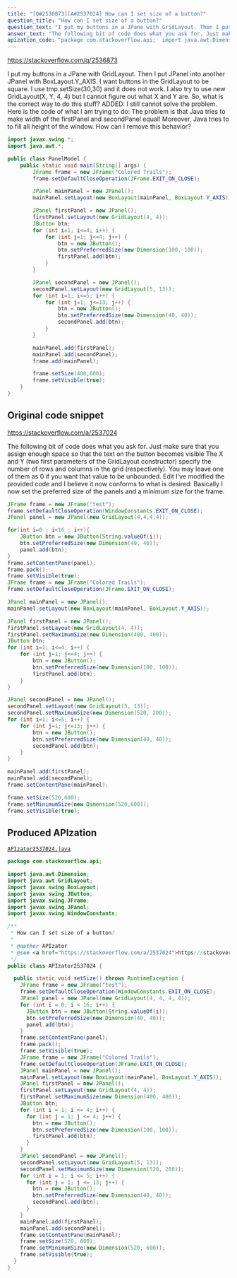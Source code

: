 ```yaml
---
title: "[Q#2536873][A#2537024] How can I set size of a button?"
question_title: "How can I set size of a button?"
question_text: "I put my buttons in a JPane with GridLayout. Then I put JPanel into another JPanel with BoxLayout.Y_AXIS. I want buttons in the GridLayout to be square. I use tmp.setSize(30,30) and it does not work. I also try to use new GridLayout(X, Y, 4, 4) but I cannot figure out what X and Y are. So, what is the correct way to do this stuff? ADDED: I still cannot solve the problem. Here is the code of what I am trying to do: The problem is that Java tries to make width of the firstPanel and secondPanel equal! Moreover, Java tries to to fill all height of the window. How can I remove this behavior?"
answer_text: "The following bit of code does what you ask for. Just make sure that you assign enough space so that the text on the button becomes visible The X and Y (two first parameters of the GridLayout constructor) specify the number of rows and columns in the grid (respectively). You may leave one of them as 0 if you want that value to be unbounded. Edit I've modified the provided code and I believe it now conforms to what is desired: Basically I now set the preferred size of the panels and a minimum size for the frame."
apization_code: "package com.stackoverflow.api;  import java.awt.Dimension; import java.awt.GridLayout; import javax.swing.BoxLayout; import javax.swing.JButton; import javax.swing.JFrame; import javax.swing.JPanel; import javax.swing.WindowConstants;  /**  * How can I set size of a button?  *  * @author APIzator  * @see <a href=\"https://stackoverflow.com/a/2537024\">https://stackoverflow.com/a/2537024</a>  */ public class APIzator2537024 {    public static void setSize() throws RuntimeException {     JFrame frame = new JFrame(\"test\");     frame.setDefaultCloseOperation(WindowConstants.EXIT_ON_CLOSE);     JPanel panel = new JPanel(new GridLayout(4, 4, 4, 4));     for (int i = 0; i < 16; i++) {       JButton btn = new JButton(String.valueOf(i));       btn.setPreferredSize(new Dimension(40, 40));       panel.add(btn);     }     frame.setContentPane(panel);     frame.pack();     frame.setVisible(true);     JFrame frame = new JFrame(\"Colored Trails\");     frame.setDefaultCloseOperation(JFrame.EXIT_ON_CLOSE);     JPanel mainPanel = new JPanel();     mainPanel.setLayout(new BoxLayout(mainPanel, BoxLayout.Y_AXIS));     JPanel firstPanel = new JPanel();     firstPanel.setLayout(new GridLayout(4, 4));     firstPanel.setMaximumSize(new Dimension(400, 400));     JButton btn;     for (int i = 1; i <= 4; i++) {       for (int j = 1; j <= 4; j++) {         btn = new JButton();         btn.setPreferredSize(new Dimension(100, 100));         firstPanel.add(btn);       }     }     JPanel secondPanel = new JPanel();     secondPanel.setLayout(new GridLayout(5, 13));     secondPanel.setMaximumSize(new Dimension(520, 200));     for (int i = 1; i <= 5; i++) {       for (int j = 1; j <= 13; j++) {         btn = new JButton();         btn.setPreferredSize(new Dimension(40, 40));         secondPanel.add(btn);       }     }     mainPanel.add(firstPanel);     mainPanel.add(secondPanel);     frame.setContentPane(mainPanel);     frame.setSize(520, 600);     frame.setMinimumSize(new Dimension(520, 600));     frame.setVisible(true);   } }"
---
```


https://stackoverflow.com/q/2536873

I put my buttons in a JPane with GridLayout. Then I put JPanel into another JPanel with BoxLayout.Y_AXIS. I want buttons in the GridLayout to be square. I use tmp.setSize(30,30) and it does not work. I also try to use new GridLayout(X, Y, 4, 4) but I cannot figure out what X and Y are. So, what is the correct way to do this stuff?
ADDED:
I still cannot solve the problem. Here is the code of what I am trying to do:
The problem is that Java tries to make width of the firstPanel and secondPanel equal! Moreover, Java tries to to fill all height of the window. How can I remove this behavior?


```java
import javax.swing.*;
import java.awt.*;

public class PanelModel {
    public static void main(String[] args) {
        JFrame frame = new JFrame("Colored Trails");
        frame.setDefaultCloseOperation(JFrame.EXIT_ON_CLOSE);

        JPanel mainPanel = new JPanel();
        mainPanel.setLayout(new BoxLayout(mainPanel, BoxLayout.Y_AXIS));

        JPanel firstPanel = new JPanel();
        firstPanel.setLayout(new GridLayout(4, 4));
        JButton btn;
        for (int i=1; i<=4; i++) {
            for (int j=1; j<=4; j++) {
                btn = new JButton();
                btn.setPreferredSize(new Dimension(100, 100));
                firstPanel.add(btn);
            }
        }

        JPanel secondPanel = new JPanel();
        secondPanel.setLayout(new GridLayout(5, 13));
        for (int i=1; i<=5; i++) {
            for (int j=1; j<=13; j++) {
                btn = new JButton();
                btn.setPreferredSize(new Dimension(40, 40));
                secondPanel.add(btn);
            }
        }

        mainPanel.add(firstPanel);
        mainPanel.add(secondPanel);
        frame.add(mainPanel);

        frame.setSize(400,600);
        frame.setVisible(true);
    }
}
```


## Original code snippet

https://stackoverflow.com/a/2537024

The following bit of code does what you ask for. Just make sure that you assign enough space so that the text on the button becomes visible
The X and Y (two first parameters of the GridLayout constructor) specify the number of rows and columns in the grid (respectively). You may leave one of them as 0 if you want that value to be unbounded.
Edit
I&#x27;ve modified the provided code and I believe it now conforms to what is desired:
Basically I now set the preferred size of the panels and a minimum size for the frame.

```java
JFrame frame = new JFrame("test");
frame.setDefaultCloseOperation(WindowConstants.EXIT_ON_CLOSE);
JPanel panel = new JPanel(new GridLayout(4,4,4,4));

for(int i=0 ; i<16 ; i++){
    JButton btn = new JButton(String.valueOf(i));
    btn.setPreferredSize(new Dimension(40, 40));
    panel.add(btn);
}
frame.setContentPane(panel);
frame.pack();
frame.setVisible(true);
JFrame frame = new JFrame("Colored Trails");
frame.setDefaultCloseOperation(JFrame.EXIT_ON_CLOSE);

JPanel mainPanel = new JPanel();
mainPanel.setLayout(new BoxLayout(mainPanel, BoxLayout.Y_AXIS));

JPanel firstPanel = new JPanel();
firstPanel.setLayout(new GridLayout(4, 4));
firstPanel.setMaximumSize(new Dimension(400, 400));
JButton btn;
for (int i=1; i<=4; i++) {
    for (int j=1; j<=4; j++) {
        btn = new JButton();
        btn.setPreferredSize(new Dimension(100, 100));
        firstPanel.add(btn);
    }
}

JPanel secondPanel = new JPanel();
secondPanel.setLayout(new GridLayout(5, 13));
secondPanel.setMaximumSize(new Dimension(520, 200));
for (int i=1; i<=5; i++) {
    for (int j=1; j<=13; j++) {
        btn = new JButton();
        btn.setPreferredSize(new Dimension(40, 40));
        secondPanel.add(btn);
    }
}

mainPanel.add(firstPanel);
mainPanel.add(secondPanel);
frame.setContentPane(mainPanel);

frame.setSize(520,600);
frame.setMinimumSize(new Dimension(520,600));
frame.setVisible(true);
```

## Produced APIzation

[`APIzator2537024.java`](https://github.com/pasqualesalza/apization-temp-data/raw/master/apizations/java/APIzator2537024.java)

```java
package com.stackoverflow.api;

import java.awt.Dimension;
import java.awt.GridLayout;
import javax.swing.BoxLayout;
import javax.swing.JButton;
import javax.swing.JFrame;
import javax.swing.JPanel;
import javax.swing.WindowConstants;

/**
 * How can I set size of a button?
 *
 * @author APIzator
 * @see <a href="https://stackoverflow.com/a/2537024">https://stackoverflow.com/a/2537024</a>
 */
public class APIzator2537024 {

  public static void setSize() throws RuntimeException {
    JFrame frame = new JFrame("test");
    frame.setDefaultCloseOperation(WindowConstants.EXIT_ON_CLOSE);
    JPanel panel = new JPanel(new GridLayout(4, 4, 4, 4));
    for (int i = 0; i < 16; i++) {
      JButton btn = new JButton(String.valueOf(i));
      btn.setPreferredSize(new Dimension(40, 40));
      panel.add(btn);
    }
    frame.setContentPane(panel);
    frame.pack();
    frame.setVisible(true);
    JFrame frame = new JFrame("Colored Trails");
    frame.setDefaultCloseOperation(JFrame.EXIT_ON_CLOSE);
    JPanel mainPanel = new JPanel();
    mainPanel.setLayout(new BoxLayout(mainPanel, BoxLayout.Y_AXIS));
    JPanel firstPanel = new JPanel();
    firstPanel.setLayout(new GridLayout(4, 4));
    firstPanel.setMaximumSize(new Dimension(400, 400));
    JButton btn;
    for (int i = 1; i <= 4; i++) {
      for (int j = 1; j <= 4; j++) {
        btn = new JButton();
        btn.setPreferredSize(new Dimension(100, 100));
        firstPanel.add(btn);
      }
    }
    JPanel secondPanel = new JPanel();
    secondPanel.setLayout(new GridLayout(5, 13));
    secondPanel.setMaximumSize(new Dimension(520, 200));
    for (int i = 1; i <= 5; i++) {
      for (int j = 1; j <= 13; j++) {
        btn = new JButton();
        btn.setPreferredSize(new Dimension(40, 40));
        secondPanel.add(btn);
      }
    }
    mainPanel.add(firstPanel);
    mainPanel.add(secondPanel);
    frame.setContentPane(mainPanel);
    frame.setSize(520, 600);
    frame.setMinimumSize(new Dimension(520, 600));
    frame.setVisible(true);
  }
}

```